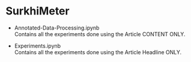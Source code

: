 # SurkhiMeter

 - Annotated-Data-Processing.ipynb  
  Contains all the experiments done using the Article CONTENT ONLY.

 - Experiments.ipynb    
  Contains all the experiments done using the Article Headline ONLY.


